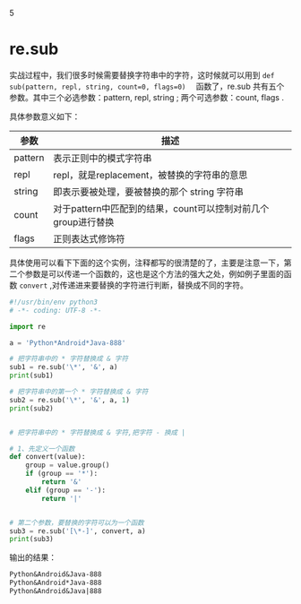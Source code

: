 5

# re.sub

实战过程中，我们很多时候需要替换字符串中的字符，这时候就可以用到 `def sub(pattern, repl, string, count=0, flags=0)  ` 函数了，re.sub 共有五个参数。其中三个必选参数：pattern, repl, string ; 两个可选参数：count, flags .

具体参数意义如下：

| 参数    | 描述                                                          |
| ------- | ------------------------------------------------------------- |
| pattern | 表示正则中的模式字符串                                        |
| repl    | repl，就是replacement，被替换的字符串的意思                   |
| string  | 即表示要被处理，要被替换的那个 string 字符串                  |
| count   | 对于pattern中匹配到的结果，count可以控制对前几个group进行替换 |
| flags   | 正则表达式修饰符                                              |

具体使用可以看下下面的这个实例，注释都写的很清楚的了，主要是注意一下，第二个参数是可以传递一个函数的，这也是这个方法的强大之处，例如例子里面的函数 `convert` ,对传递进来要替换的字符进行判断，替换成不同的字符。

```python
#!/usr/bin/env python3
# -*- coding: UTF-8 -*-

import re

a = 'Python*Android*Java-888'

# 把字符串中的 * 字符替换成 & 字符
sub1 = re.sub('\*', '&', a)
print(sub1)

# 把字符串中的第一个 * 字符替换成 & 字符
sub2 = re.sub('\*', '&', a, 1)
print(sub2)


# 把字符串中的 * 字符替换成 & 字符,把字符 - 换成 |

# 1、先定义一个函数
def convert(value):
    group = value.group()
    if (group == '*'):
        return '&'
    elif (group == '-'):
        return '|'


# 第二个参数，要替换的字符可以为一个函数
sub3 = re.sub('[\*-]', convert, a)
print(sub3)
```

输出的结果：

```txt
Python&Android&Java-888
Python&Android*Java-888
Python&Android&Java|888
```
